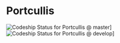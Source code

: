 # Portcullis
![Codeship Status for Portcullis @ master](https://www.codeship.io/projects/3a9f6390-459e-0131-2f24-36c050b0fd20/status?branch=master)]
![Codeship Status for Portcullis @ develop](https://www.codeship.io/projects/3a9f6390-459e-0131-2f24-36c050b0fd20/status?branch=develop)]
